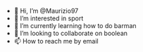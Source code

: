 - 👋 Hi, I’m @Maurizio97
- 👀 I’m interested in sport
- 🌱 I’m currently learning how to do barman 
- 💞️ I’m looking to collaborate on boolean 
- 📫 How to reach me by email 

<!---
Maurizio97/Maurizio97 is a ✨ special ✨ repository because its `README.md` (this file) appears on your GitHub profile.
You can click the Preview link to take a look at your changes.
--->
